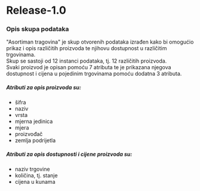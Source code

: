 # Release-1.0

### Opis skupa podataka
"Asortiman tragovina" je skup otvorenih podataka izrađen kako bi omogućio prikaz i opis različitih proizvoda te njihovu dostupnost u različitim trgovinama.</br>
Skup se sastoji od 12 instanci podataka, tj. 12 različitih proizvoda.</br>
Svaki proizvod je opisan pomoću 7 atributa te je prikazana njegova dostupnost i cijena u pojedinim trgovinama pomoću dodatna 3 atributa.</br>

##### Atributi za opis proizvoda su:
- šifra 
- naziv 
- vrsta
- mjerna jedinica
- mjera
- proizvođač
- zemlja podrijetla

##### Atributi za opis dostupnosti i cijene proizvoda su:
- naziv trgovine
- količina, tj. stanje
- cijena u kunama

